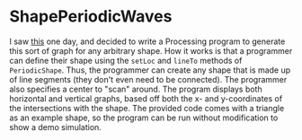 # ShapePeriodicWaves
I saw [this](http://imgur.com/gallery/DWuA6Vn) one day, and decided to write a Processing program to generate this sort of graph for any arbitrary shape. How it works is that a programmer can define their shape using the `setLoc` and `lineTo` methods of `PeriodicShape`. Thus, the programmer can create any shape that is made up of line segments (they don't even need to be connected). The programmer also specifies a center to "scan" around. The program displays both horizontal and vertical graphs, based off both the x- and y-coordinates of the intersections with the shape. The provided code comes with a triangle as an example shape, so the program can be run without modification to show a demo simulation.
